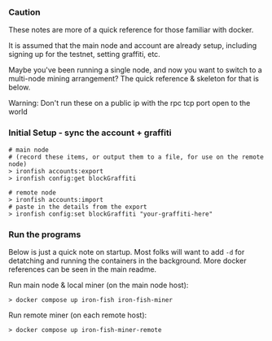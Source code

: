 

### Caution

These notes are more of a quick reference for those familiar with docker.

It is assumed that the main node and account are already setup, including 
signing up for the testnet, setting graffiti, etc.  

Maybe you've been running a single node, and now you want to switch to a
multi-node mining arrangement? The quick reference & skeleton for that is below.

Warning: Don't run these on a public ip with the rpc tcp port open to the world


### Initial Setup - sync the account + graffiti

```
# main node
# (record these items, or output them to a file, for use on the remote node)
> ironfish accounts:export 
> ironfish config:get blockGraffiti

# remote node
> ironfish accounts:import
# paste in the details from the export
> ironfish config:set blockGraffiti "your-graffiti-here"
```


### Run the programs

Below is just a quick note on startup.  Most folks will want to add `-d` for
detatching and running the containers in the background.  More docker references
can be seen in the main readme.


Run main node & local miner (on the main node host):
```
> docker compose up iron-fish iron-fish-miner
```


Run remote miner (on each remote host):
```
> docker compose up iron-fish-miner-remote
```


